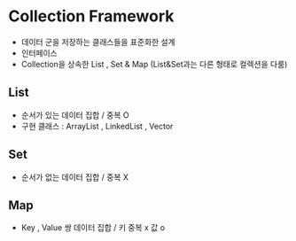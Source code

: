 # Collection Framework

- 데이터 군을 저장하는 클래스들을 표준화한 설계
- 인터페이스
- Collection을 상속한 List , Set & Map (List&Set과는 다른 형태로 컬렉션을 다룸)

## List
- 순서가 있는 데이터 집합 / 중복 O
- 구현 클래스 : ArrayList , LinkedList , Vector 

## Set
- 순서가 없는 데이터 집합 / 중복 X

## Map
- Key , Value 쌍 데이터 집합 / 키 중복 x 값 o
